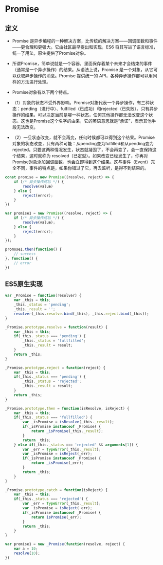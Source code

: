 # Promise
## 定义
- Promise 是异步编程的一种解决方案，比传统的解决方案——回调函数和事件——更合理和更强大。它由社区最早提出和实现，ES6 将其写进了语言标准，统一了用法，原生提供了Promise对象。
- 所谓Promise，简单说就是一个容器，里面保存着某个未来才会结束的事件（通常是一个异步操作）的结果。从语法上说，Promise 是一个对象，从它可以获取异步操作的消息。Promise 提供统一的 API，各种异步操作都可以用同样的方法进行处理。

- Promise对象有以下两个特点。

- （1）对象的状态不受外界影响。Promise对象代表一个异步操作，有三种状态：pending（进行中）、fulfilled（已成功）和rejected（已失败）。只有异步操作的结果，可以决定当前是哪一种状态，任何其他操作都无法改变这个状态。这也是Promise这个名字的由来，它的英语意思就是“承诺”，表示其他手段无法改变。

- （2）一旦状态改变，就不会再变，任何时候都可以得到这个结果。Promise对象的状态改变，只有两种可能：从pending变为fulfilled和从pending变为rejected。只要这两种情况发生，状态就凝固了，不会再变了，会一直保持这个结果，这时就称为 resolved（已定型）。如果改变已经发生了，你再对Promise对象添加回调函数，也会立即得到这个结果。这与事件（Event）完全不同，事件的特点是，如果你错过了它，再去监听，是得不到结果的。

``` javascript
const promise = new Promise((resolve, reject) => {
    if (/* 异步操作成功 */) {
        resolve(value)
    } else {
        reject(error);
    }
})
```

``` javascript
var promise1 = new Promise((resolve, reject) => {
    if (/* 异步操作成功 */) {
        resolve(value);
    } else {
        reject(error);
    }
});

promose1.then(function() {
    // success
}, function() {
    // error
})
```

## ES5原生实现

``` javascript
var _Promise = function(resolver) {
    var _this = this;
    _this._status = 'pending';
    _this._result = '';
    resolver(_this.resolve.bind(_this), _this.reject.bind(_this));
}

_Promise.prototype.resolve = function(result) {
    var _this = this;
    if(_this._status === 'pending') {
        _this._status = 'fullfilled';
        _this._result = result;
    }
    return _this;
}

_Promise.prototype.reject = function(reject) {
    var _this = this;
    if(_this._status === 'pending') {
        _this._status = 'rejected';
        _this._result = result;
    }
    return _this;
}

_Promise.prototype.then = function(isResolve, isReject) {
    var _this = this;
    if(_this._status === 'fullfilled') {
        var _isPromise = isResolve(_this._result);
        if(_isPromise instanceof _Promise) {
            return _isPromise(_this._result);
        }
        return _this;
    } else if(_this._status === 'rejected' && arguments[1]) {
        var _err = TypeError(_this._result);
        var _isPromise = isReject(_err);
        if(_isPromise instanceof _Promise) {
            return _isPromise(_err);
        }
        return _this;
    }
}

_Promise.prototype.catch = function(isReject) {
    var _this = this;
    if(_this._status === 'rejected') {
        var _err = TypeError(_this._result);
        var _isPromise = isReject(_err);
        if(_isPromise instanceof _Promise) {
            return isPromise(_err);
        }
        return _this;
    }
}

var promise1 = new _Promise(function(resolve, reject) {
    var a = 10;
    resolve(10);
})
```
